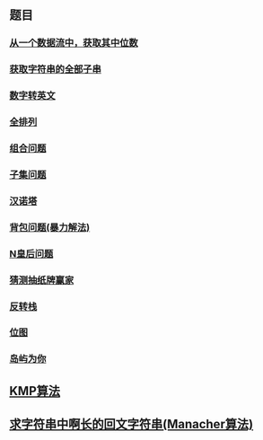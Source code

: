 ## 题目

### [从一个数据流中，获取其中位数](./MedianFinder.java)

### [获取字符串的全部子串](./AllSubsequence.java)

### [数字转英文](./ContentToLetterString.java)

### [全排列](./FullPermutation.java)

### [组合问题](./Combine.java)

### [子集问题](./ReverseStack.java)

### [汉诺塔](./Hanoi.java)

### [背包问题(暴力解法)](./Knapsack.java)

### [N皇后问题](./NQueue.java)

### [猜测抽纸牌赢家](./PredictTheWinner.java)

### [反转栈](./ReverseStack.java)

### [位图](./BitMap.java)

### [岛屿为你](./Islands.java)

## [KMP算法](./KMP.java)

## [求字符串中啊长的回文字符串(Manacher算法)](./Manacher.java)
